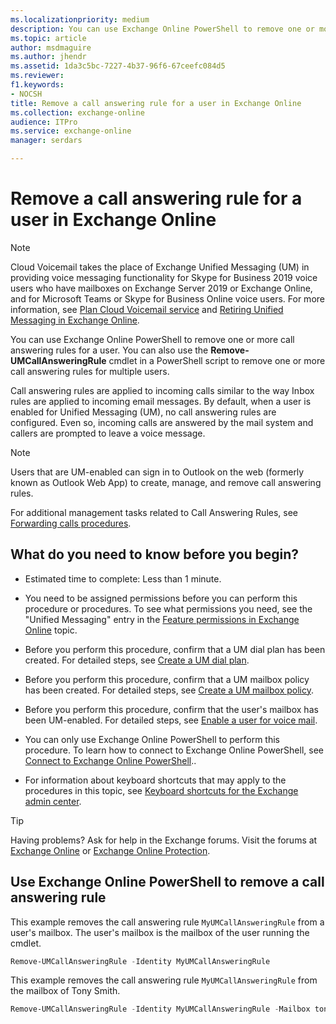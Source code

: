```yaml
---
ms.localizationpriority: medium
description: You can use Exchange Online PowerShell to remove one or more call answering rules for a user. You can also use the Remove-UMCallAnsweringRule cmdlet in a PowerShell script to remove one or more call answering rules for multiple users.
ms.topic: article
author: msdmaguire
ms.author: jhendr
ms.assetid: 1da3c5bc-7227-4b37-96f6-67ceefc084d5
ms.reviewer: 
f1.keywords:
- NOCSH
title: Remove a call answering rule for a user in Exchange Online
ms.collection: exchange-online
audience: ITPro
ms.service: exchange-online
manager: serdars

---
```


# Remove a call answering rule for a user in Exchange Online

> [!NOTE]
> Cloud Voicemail takes the place of Exchange Unified Messaging (UM) in providing voice messaging functionality for Skype for Business 2019 voice users who have mailboxes on Exchange Server 2019 or Exchange Online, and for Microsoft Teams or Skype for Business Online voice users. For more information, see [Plan Cloud Voicemail service](/skypeforbusiness/hybrid/plan-cloud-voicemail) and [Retiring Unified Messaging in Exchange Online](https://techcommunity.microsoft.com/t5/Exchange-Team-Blog/Retiring-Unified-Messaging-in-Exchange-Online/ba-p/608991).

You can use Exchange Online PowerShell to remove one or more call answering rules for a user. You can also use the **Remove-UMCallAnsweringRule** cmdlet in a PowerShell script to remove one or more call answering rules for multiple users.

Call answering rules are applied to incoming calls similar to the way Inbox rules are applied to incoming email messages. By default, when a user is enabled for Unified Messaging (UM), no call answering rules are configured. Even so, incoming calls are answered by the mail system and callers are prompted to leave a voice message.

> [!NOTE]
> Users that are UM-enabled can sign in to Outlook on the web (formerly known as Outlook Web App) to create, manage, and remove call answering rules.

For additional management tasks related to Call Answering Rules, see [Forwarding calls procedures](forwarding-calls-procedures.md).

## What do you need to know before you begin?

- Estimated time to complete: Less than 1 minute.

- You need to be assigned permissions before you can perform this procedure or procedures. To see what permissions you need, see the "Unified Messaging" entry in the [Feature permissions in Exchange Online](../../permissions-exo/feature-permissions.md) topic.

- Before you perform this procedure, confirm that a UM dial plan has been created. For detailed steps, see [Create a UM dial plan](../../voice-mail-unified-messaging/connect-voice-mail-system/create-um-dial-plan.md).

- Before you perform this procedure, confirm that a UM mailbox policy has been created. For detailed steps, see [Create a UM mailbox policy](../../voice-mail-unified-messaging/set-up-voice-mail/create-um-mailbox-policy.md).

- Before you perform this procedure, confirm that the user's mailbox has been UM-enabled. For detailed steps, see [Enable a user for voice mail](../../voice-mail-unified-messaging/set-up-voice-mail/enable-a-user-for-voice-mail.md).

- You can only use Exchange Online PowerShell to perform this procedure. To learn how to connect to Exchange Online PowerShell, see [Connect to Exchange Online PowerShell](/powershell/exchange/connect-to-exchange-online-powershell)..

- For information about keyboard shortcuts that may apply to the procedures in this topic, see [Keyboard shortcuts for the Exchange admin center](../../accessibility/keyboard-shortcuts-in-admin-center.md).

> [!TIP]
> Having problems? Ask for help in the Exchange forums. Visit the forums at [Exchange Online](https://social.technet.microsoft.com/forums/msonline/home?forum=onlineservicesexchange) or [Exchange Online Protection](https://social.technet.microsoft.com/forums/forefront/home?forum=FOPE).

## Use Exchange Online PowerShell to remove a call answering rule

This example removes the call answering rule `MyUMCallAnsweringRule` from a user's mailbox. The user's mailbox is the mailbox of the user running the cmdlet.

```PowerShell
Remove-UMCallAnsweringRule -Identity MyUMCallAnsweringRule
```

This example removes the call answering rule `MyUMCallAnsweringRule` from the mailbox of Tony Smith.

```PowerShell
Remove-UMCallAnsweringRule -Identity MyUMCallAnsweringRule -Mailbox tonysmith
```